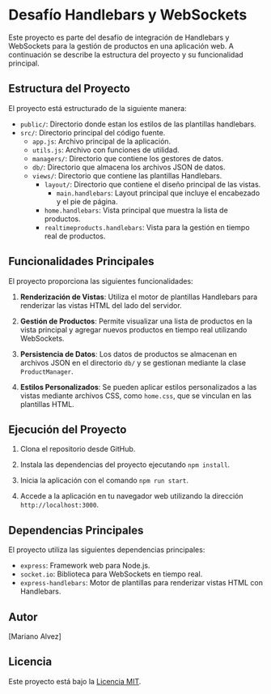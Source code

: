 # Desafío Handlebars y WebSockets

Este proyecto es parte del desafío de integración de Handlebars y WebSockets para la gestión de productos en una aplicación web. A continuación se describe la estructura del proyecto y su funcionalidad principal.

## Estructura del Proyecto

El proyecto está estructurado de la siguiente manera:

- `public/`: Directorio donde estan los estilos de las plantillas handlebars.
- `src/`: Directorio principal del código fuente.
  - `app.js`: Archivo principal de la aplicación.
  - `utils.js`: Archivo con funciones de utilidad.
  - `managers/`: Directorio que contiene los gestores de datos.
  - `db/`: Directorio que almacena los archivos JSON de datos.
  - `views/`: Directorio que contiene las plantillas Handlebars.
    - `layout/`: Directorio que contiene el diseño principal de las vistas.
      - `main.handlebars`: Layout principal que incluye el encabezado y el pie de página.
    - `home.handlebars`: Vista principal que muestra la lista de productos.
    - `realtimeproducts.handlebars`: Vista para la gestión en tiempo real de productos.

## Funcionalidades Principales

El proyecto proporciona las siguientes funcionalidades:

1. **Renderización de Vistas**: Utiliza el motor de plantillas Handlebars para renderizar las vistas HTML del lado del servidor.

2. **Gestión de Productos**: Permite visualizar una lista de productos en la vista principal y agregar nuevos productos en tiempo real utilizando WebSockets.

3. **Persistencia de Datos**: Los datos de productos se almacenan en archivos JSON en el directorio `db/` y se gestionan mediante la clase `ProductManager`.

4. **Estilos Personalizados**: Se pueden aplicar estilos personalizados a las vistas mediante archivos CSS, como `home.css`, que se vinculan en las plantillas HTML.

## Ejecución del Proyecto

1. Clona el repositorio desde GitHub.

2. Instala las dependencias del proyecto ejecutando `npm install`.

3. Inicia la aplicación con el comando `npm run start`.

4. Accede a la aplicación en tu navegador web utilizando la dirección `http://localhost:3000`.

## Dependencias Principales

El proyecto utiliza las siguientes dependencias principales:

- `express`: Framework web para Node.js.
- `socket.io`: Biblioteca para WebSockets en tiempo real.
- `express-handlebars`: Motor de plantillas para renderizar vistas HTML con Handlebars.

## Autor

[Mariano Alvez]

## Licencia

Este proyecto está bajo la [Licencia MIT](LICENSE).

